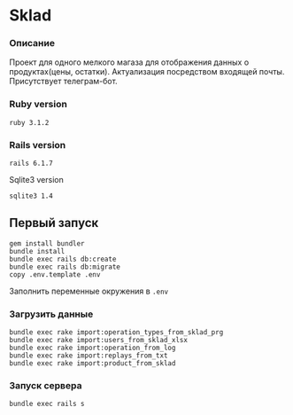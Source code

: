 # Sklad

### Описание

Проект для одного мелкого магаза для отображения данных о продуктах(цены, остатки).
Актуализация посредством входящей почты.
Присутствует телеграм-бот.


### Ruby version

```
ruby 3.1.2
```

### Rails version

```
rails 6.1.7
```

Sqlite3 version

```
sqlite3 1.4
```

## Первый запуск

```
gem install bundler
bundle install
bundle exec rails db:create
bundle exec rails db:migrate
copy .env.template .env
```

Заполнить переменные окружения в `.env`

### Загрузить данные

```
bundle exec rake import:operation_types_from_sklad_prg
bundle exec rake import:users_from_sklad_xlsx
bundle exec rake import:operation_from_log
bundle exec rake import:replays_from_txt
bundle exec rake import:product_from_sklad
```

### Запуск сервера

```
bundle exec rails s
```
